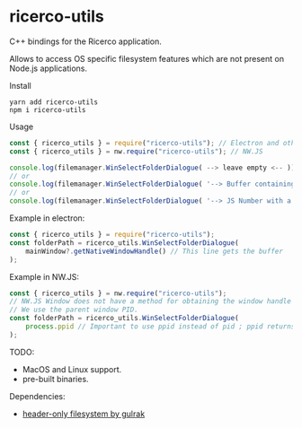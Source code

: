 # ricerco-utils
C++ bindings for the Ricerco application.

Allows to access OS specific filesystem features which are not present on Node.js applications.

Install
```shell
yarn add ricerco-utils
npm i ricerco-utils
```
Usage
```javascript
const { ricerco_utils } = require("ricerco-utils"); // Electron and other Node apps
const { ricerco_utils } = nw.require("ricerco-utils"); // NW.JS

console.log(filemanager.WinSelectFolderDialogue( --> leave empty <-- )); // Cannot freeze the window input.
// or
console.log(filemanager.WinSelectFolderDialogue( '--> Buffer containing a window handle (Only supports HWND for now) <--' ));
// or
console.log(filemanager.WinSelectFolderDialogue( '--> JS Number with a window PID (Only supports Windows PID for now) <--' ));
```

Example in electron:
```javascript
const { ricerco_utils } = require("ricerco-utils");
const folderPath = ricerco_utils.WinSelectFolderDialogue(
    mainWindow?.getNativeWindowHandle() // This line gets the buffer
);
```

Example in NW.JS:
```javascript
const { ricerco_utils } = nw.require("ricerco-utils");
// NW.JS Window does not have a method for obtaining the window handle so
// We use the parent window PID.
const folderPath = ricerco_utils.WinSelectFolderDialogue(
    process.ppid // Important to use ppid instead of pid ; ppid returns the parent window PID.
);
```

TODO:
  - MacOS and Linux support.
  - pre-built binaries.

Dependencies:
  - [header-only filesystem by gulrak](https://github.com/gulrak/filesystem)
